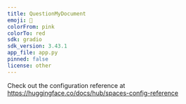 ```yaml
---
title: QuestionMyDocument
emoji: 🐠
colorFrom: pink
colorTo: red
sdk: gradio
sdk_version: 3.43.1
app_file: app.py
pinned: false
license: other
---
```


Check out the configuration reference at https://huggingface.co/docs/hub/spaces-config-reference
